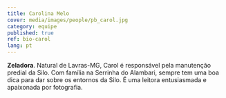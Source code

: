 ```yaml
---
title: Carolina Melo
cover: media/images/people/pb_carol.jpg
category: equipe
published: true
ref: bio-carol
lang: pt
---
```

**Zeladora**. Natural de Lavras-MG, Carol é responsável pela manutenção predial da Silo. Com família na Serrinha do Alambari, sempre tem uma boa dica para dar sobre os entornos da Silo. É uma leitora entusiasmada e apaixonada por fotografia.

